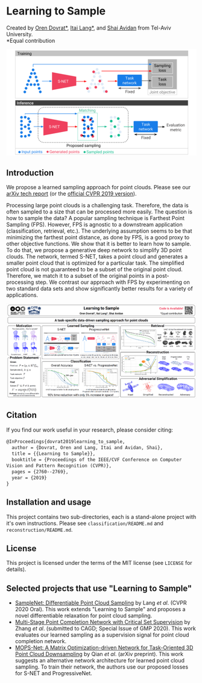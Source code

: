 # Learning to Sample
Created by [Oren Dovrat*](https://www.linkedin.com/in/dovrat/), [Itai Lang*](https://itailang.github.io/), and [Shai Avidan](http://www.eng.tau.ac.il/~avidan/) from Tel-Aviv University. <br>
*Equal contribution

![teaser](./doc/teaser.png)

## Introduction
We propose a learned sampling approach for point clouds. Please see our [arXiv tech report](https://arxiv.org/abs/1812.01659) (or the [official CVPR 2019 version](https://openaccess.thecvf.com/content_CVPR_2019/html/Dovrat_Learning_to_Sample_CVPR_2019_paper.html)).

Processing large point clouds is a challenging task. Therefore, the data is often sampled to a size that can be processed more easily. The question is how to sample the data? A popular sampling technique is Farthest Point Sampling (FPS). However, FPS is agnostic to a downstream application (classification, retrieval, etc.). The underlying assumption seems to be that minimizing the farthest point distance, as done by FPS, is a good proxy to other objective functions. 
We show that it is better to learn how to sample. To do that, we propose a generative deep network to simplify 3D point clouds. The network, termed S-NET, takes a point cloud and generates a smaller point cloud that is optimized for a particular task. The simplified point cloud is not guaranteed to be a subset of the original point cloud. Therefore, we match it to a subset of the original points in a post-processing step. We contrast our approach with FPS by experimenting on two standard data sets and show significantly better results for a variety of applications.

![poster](./doc/poster.png)

## Citation
If you find our work useful in your research, please consider citing:

	@InProceedings{dovrat2019learning_to_sample,
	  author = {Dovrat, Oren and Lang, Itai and Avidan, Shai},
	  title = {{Learning to Sample}},
	  booktitle = {Proceedings of the IEEE/CVF Conference on Computer Vision and Pattern Recognition (CVPR)},
	  pages = {2760--2769},
	  year = {2019}
	}

## Installation and usage
This project contains two sub-directories, each is a stand-alone project with it's own instructions.
Please see `classification/README.md` and `reconstruction/README.md`.

## License
This project is licensed under the terms of the MIT license (see `LICENSE` for details).

## Selected projects that use "Learning to Sample"
* <a href="https://arxiv.org/abs/1912.03663" target="_blank">SampleNet: Differentiable Point Cloud Sampling</a> by Lang *et al*. (CVPR 2020 Oral). This work extends "Learning to Sample" and proposes a novel differentiable relaxation for point cloud sampling.
* <a href="https://www.semanticscholar.org/paper/Multi-Stage-Point-Completion-Network-with-Critical-Zhang-Long/eee0f1cba1dd44b01bb370806359cd64a5a7b50d" target="_blank">Multi-Stage Point Completion Network with Critical Set Supervision</a> by Zhang *et al*. (submitted to CAGD; Special Issue of GMP 2020). This work evaluates our learned sampling as a supervision signal for point cloud completion network.
* <a href="https://arxiv.org/abs/2005.00383" target="_blank">MOPS-Net: A Matrix Optimization-driven Network for Task-Oriented 3D Point Cloud Downsampling</a> by Qian *et al*. (arXiv  preprint). This work suggests an alternative network architecture for learned point cloud sampling. To train their network, the authors use our proposed losses for S-NET and ProgressiveNet. 
